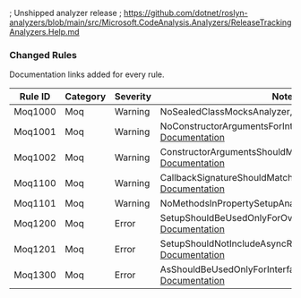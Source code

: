 ﻿; Unshipped analyzer release
; https://github.com/dotnet/roslyn-analyzers/blob/main/src/Microsoft.CodeAnalysis.Analyzers/ReleaseTrackingAnalyzers.Help.md

### Changed Rules

Documentation links added for every rule.

Rule ID | Category | Severity | Notes
--------|----------|----------|-------
Moq1000 | Moq | Warning | NoSealedClassMocksAnalyzer, [Documentation](https://github.com/rjmurillo/moq.analyzers/blob/main/docs/rules/Moq1000.md)
Moq1001 | Moq | Warning | NoConstructorArgumentsForInterfaceMockAnalyzer, [Documentation](https://github.com/rjmurillo/moq.analyzers/blob/main/docs/rules/Moq1001.md)
Moq1002 | Moq | Warning | ConstructorArgumentsShouldMatchAnalyzer, [Documentation](https://github.com/rjmurillo/moq.analyzers/blob/main/docs/rules/Moq1002.md)
Moq1100 | Moq | Warning | CallbackSignatureShouldMatchMockedMethodAnalyzer, [Documentation](https://github.com/rjmurillo/moq.analyzers/blob/main/docs/rules/Moq1100.md)
Moq1101 | Moq | Warning | NoMethodsInPropertySetupAnalyzer, [Documentation](https://github.com/rjmurillo/moq.analyzers/blob/main/docs/rules/Moq1101.md)
Moq1200 | Moq | Error | SetupShouldBeUsedOnlyForOverridableMembersAnalyzer, [Documentation](https://github.com/rjmurillo/moq.analyzers/blob/main/docs/rules/Moq1200.md)
Moq1201 | Moq | Error | SetupShouldNotIncludeAsyncResultAnalyzer, [Documentation](https://github.com/rjmurillo/moq.analyzers/blob/main/docs/rules/Moq1201.md)
Moq1300 | Moq | Error | AsShouldBeUsedOnlyForInterfaceAnalyzer, [Documentation](https://github.com/rjmurillo/moq.analyzers/blob/main/docs/rules/Moq1300.md)